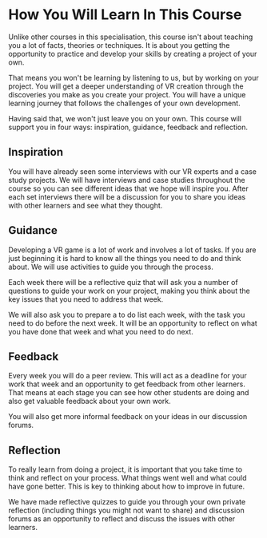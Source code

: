 # How You Will Learn In This Course

Unlike other courses in this specialisation, this course isn't about teaching you a lot of facts, theories or techniques. It is about you getting the opportunity to practice and develop your skills by creating a project of your own. 

That means you won't be learning by listening to us, but by working on your project. You will get a deeper understanding of VR creation through the discoveries you make as you create your project. You will have a unique learning journey that follows the challenges of your own development. 

Having said that, we won't just leave you on your own. This course will support you in four ways: inspiration, guidance, feedback and reflection.

## Inspiration

You will have already seen some interviews with our VR experts and a case study projects. We will have interviews and case studies throughout the course so you can see different ideas that we hope will inspire you. After each set interviews there will be a discussion for you to share you ideas with other learners and see what they thought. 

## Guidance

Developing a VR game is a lot of work and involves a lot of tasks. If you are just beginning it is hard to know all the things you need to do and think about. We will use activities to guide you through the process. 

Each week there will be a reflective quiz that will ask you a number of questions to guide your work on your project, making you think about the key issues that you need to address that week. 

We will also ask you to prepare a to do list each week, with the task you need to do before the next week. It will be an opportunity to reflect on what you have done that week and what you need to do next. 

## Feedback

Every week you will do a peer review. This will act as a deadline for your work that week and an opportunity to get feedback from other learners. That means at each stage you can see how other students are doing and also get valuable feedback about your own work. 

You will also get more informal feedback on your ideas in our discussion forums. 

## Reflection

To really learn from doing a project, it is important that you take time to think and reflect on your process. What things went well and what could have gone better. This is key to thinking about how to improve in future. 

We have made reflective quizzes to guide you through your own private reflection (including things you might not want to share) and discussion forums as an opportunity to reflect and discuss the issues with other learners. 